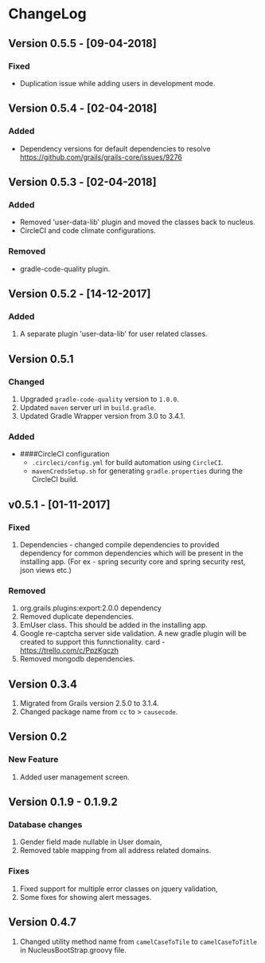 # ChangeLog

## Version 0.5.5 - [09-04-2018]

### Fixed
- Duplication issue while adding users in development mode.

## Version 0.5.4 - [02-04-2018]

### Added
- Dependency versions for default dependencies to resolve https://github.com/grails/grails-core/issues/9276

## Version 0.5.3 - [02-04-2018]

### Added
- Removed 'user-data-lib' plugin and moved the classes back to nucleus.
- CircleCI and code climate configurations.

### Removed
- gradle-code-quality plugin.

## Version 0.5.2 - [14-12-2017]

### Added
1. A separate plugin 'user-data-lib' for user related classes.

## Version 0.5.1

### Changed
1. Upgraded `gradle-code-quality` version to `1.0.0`.
2. Updated `maven` server url in `build.gradle`.
3. Updated Gradle Wrapper version from 3.0 to 3.4.1.

### Added
* ####CircleCI configuration
    -  `.circleci/config.yml` for build automation using `CircleCI`.
    - `mavenCredsSetup.sh` for generating `gradle.properties` during the CircleCI build.
    
## v0.5.1 - [01-11-2017]

### Fixed
1. Dependencies - changed compile dependencies to provided dependency for common dependencies which will be
present in the installing app. (For ex - spring security core and spring security rest, json views etc.)

### Removed
1. org.grails.plugins:export:2.0.0 dependency
2. Removed duplicate dependencies.
3. EmUser class. This should be added in the installing app.
4. Google re-captcha server side validation. A new gradle plugin will be created to support this funnctionality.
card - https://trello.com/c/PpzKgczh
5. Removed mongodb dependencies.

## Version 0.3.4
1. Migrated from Grails version 2.5.0 to 3.1.4.
2. Changed package name from `cc` to > `causecode`.

## Version 0.2

### New Feature

1. Added user management screen.

## Version 0.1.9 - 0.1.9.2

### Database changes

1. Gender field made nullable in User domain,
2. Removed table mapping from all address related domains.

### Fixes

1. Fixed support for multiple error classes on jquery validation,
2. Some fixes for showing alert messages.

## Version 0.4.7
1. Changed utility method name from `camelCaseToTile` to `camelCaseToTitle` in NucleusBootStrap.groovy file.
